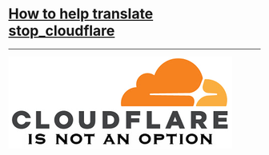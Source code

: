 # [How to help translate stop_cloudflare](translateData/instructions.md)


---

![](../image/cfisnotanoption.jpg)